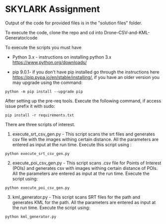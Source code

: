 # SKYLARK Assignment

Output of the code for provided files is in the "solution files" folder.

To execute the code, clone the repo and cd into Drone-CSV-and-KML-Generator/code

To execute the scripts you must have  
    
* Python 3.x - instructions on installing python 3.x https://www.python.org/downloads/

* pip 9.0.1- if you don't have pip installed go through the instructions here https://pip.pypa.io/en/stable/installing/, if you have an older version you may upgrade using the command:
```
python -m pip install --upgrade pip
``` 


After setting up the pre-req tools. Execute the following command, if access issue prefix it with sudo:

```
pip install -r requirements.txt
```

There are three scripts of interest.

1. execute_srt_csv_gen.py  - This script scans the srt files and generates csv file with the images withing certain distance. All the parameters are entered as input at the run time. Execute this script using :
```
python execute_srt_csv_gen.py
```

2. execute_poi_csv_gen.py - This script scans .csv file for Points of Interest (POIs) and generates csv with images withing certain distance of POIs. All the parameters are entered as input at the run time. Execute the script using:
```
python execute_poi_csv_gen.py
```

3. kml_generator.py - This script scans SRT files for the path and generates KML for the path. All the parameters are entered as input at the run time. Execute the script using:
```
python kml_generator.py
```